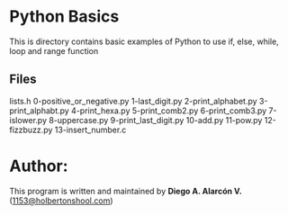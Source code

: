 # Python Basics

This is directory contains basic examples of Python to use if, else, while, loop and range function

## Files
lists.h
0-positive_or_negative.py
1-last_digit.py
2-print_alphabet.py
3-print_alphabt.py
4-print_hexa.py
5-print_comb2.py
6-print_comb3.py
7-islower.py
8-uppercase.py
9-print_last_digit.py
10-add.py
11-pow.py
12-fizzbuzz.py
13-insert_number.c

# Author:
This program is written and maintained by **Diego A. Alarcón V.** (1153@holbertonshool.com)


